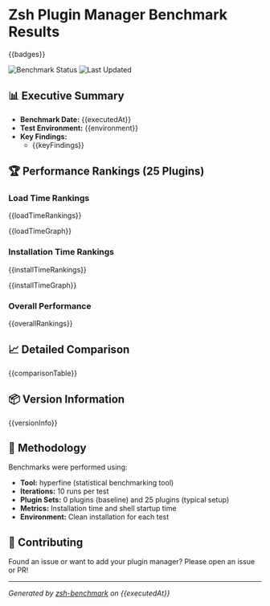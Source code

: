 # Zsh Plugin Manager Benchmark Results

{{badges}}

![Benchmark Status](https://img.shields.io/badge/benchmark%20status-automated-brightgreen)
![Last Updated](https://img.shields.io/badge/last%20updated-{{executedAt}}-blue)

## 📊 Executive Summary

- **Benchmark Date:** {{executedAt}}
- **Test Environment:** {{environment}}
- **Key Findings:**
  - {{keyFindings}}

## 🏆 Performance Rankings (25 Plugins)

### Load Time Rankings

{{loadTimeRankings}}

{{loadTimeGraph}}

### Installation Time Rankings

{{installTimeRankings}}

{{installTimeGraph}}

### Overall Performance

{{overallRankings}}

## 📈 Detailed Comparison

{{comparisonTable}}

## 📦 Version Information

{{versionInfo}}

## 📝 Methodology

Benchmarks were performed using:

- **Tool:** hyperfine (statistical benchmarking tool)
- **Iterations:** 10 runs per test
- **Plugin Sets:** 0 plugins (baseline) and 25 plugins (typical setup)
- **Metrics:** Installation time and shell startup time
- **Environment:** Clean installation for each test

## 🤝 Contributing

Found an issue or want to add your plugin manager? Please open an issue or PR!

---

_Generated by [zsh-benchmark](https://github.com/your-repo/zsh-benchmark) on
{{executedAt}}_
